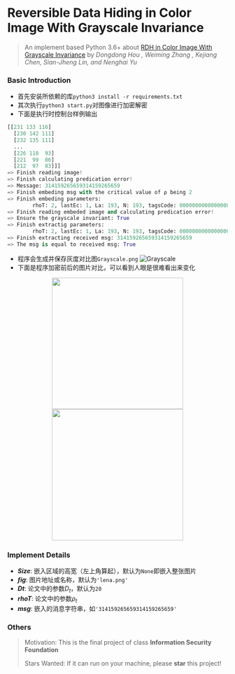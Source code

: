 # Reversible Data Hiding in Color Image With Grayscale Invariance
> An implement based Python 3.6+ about [RDH in Color Image With Grayscale Invariance](http://home.ustc.edu.cn/~houdd/PDF/Reversible%20Data%20Hiding%20in%20Color%20Image%20with%20Grayscale%20Invariance.pdf) by *Dongdong Hou , Weiming Zhang , Kejiang Chen, Sian-Jheng Lin, and Nenghai Yu*
### Basic Introduction
- 首先安装所依赖的库`python3 install -r requirements.txt`
- 其次执行`python3 start.py`对图像进行加密解密
- 下面是执行时控制台样例输出
```python
[[231 133 116]
  [230 142 111]
  [232 135 111]
  ...
  [226 110  93]
  [221  99  86]
  [212  97  83]]]
=> Finish reading image!
=> Finish calculating predication error!
=> Message: 314159265659314159265659
=> Finish embeding msg with the critical value of ⍴ being 2
=> Finish embeding parameters:
        rhoT: 2, lastEc: 1, La: 193, N: 193, tagsCode: 0000000000000000100000000000000000000000000000000000000000000000000000000000000000000000000000000000000000000000000000000000000000000000000000000000000000000000000000000000000000000000000000000
=> Finish reading embeded image and calculating predication error!
=> Ensure the grayscale invariant: True
=> Finish extractig parameters:
        rhoT: 2, lastEc: 1, La: 193, N: 193, tagsCode: 0000000000000000100000000000000000000000000000000000000000000000000000000000000000000000000000000000000000000000000000000000000000000000000000000000000000000000000000000000000000000000000000000
=> Finish extracting received msg: 314159265659314159265659
=> The msg is equal to received msg: True
```
- 程序会生成并保存灰度对比图`Grayscale.png`
![Grayscale](Grayscale.png)
- 下面是程序加密前后的图片对比，可以看到人眼是很难看出来变化
<center>
    <img src="lena.png" width="300">
    <img src="lena.modified.png" width="300"/>
</center>

### Implement Details
- ***Size***: 嵌入区域的高宽（左上角算起），默认为`None`即嵌入整张图片
- ***fig***: 图片地址或名称，默认为`'lena.png'`
- ***Dt***: 论文中的参数$D_t$，默认为`20`
- ***rhoT***: 论文中的参数$\rho_t$
- ***msg***: 嵌入的消息字符串，如`'314159265659314159265659'`

### Others
> Motivation: This is the final project of class **Information Security Foundation**
>
> Stars Wanted: If it can run on your machine, please **star** this project!

